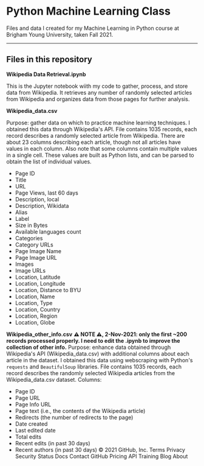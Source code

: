 # Python Machine Learning Class

Files and data I created for my Machine Learning in Python course at Brigham Young University, taken Fall 2021.


---


## Files in this repository
**Wikipedia Data Retrieval.ipynb**

This is the Jupyter notebook wiith my code to gather, process, and store data from Wikipedia. It retrieves any number of randomly selected articles from Wikipedia and organizes data from those pages for further analysis.

**Wikipedia_data.csv**

Purpose: gather data on which to practice machine learning techniques.
I obtained this data through Wikipedia's API.
File contains 1035 records, each record describes a randomly selected article from Wikipedia. There are about 23 columns describing each article, though not all articles have values in each column. Also note that some columns contain multiple values in a single cell. These values are built as Python lists, and can be parsed to obtain the list of individual values.
* Page ID
* Title 
* URL 
* Page Views, last 60 days
* Description, local
* Description, Wikidata
* Alias
* Label 
* Size in Bytes
* Available languages count
* Categories
* Category URLs
* Page Image Name
* Page Image URL 
* Images
* Image URLs
* Location, Latitude
* Location, Longitude
* Location, Distance to BYU
* Location, Name
* Location, Type
* Location, Country
* Location, Region
* Location, Globe 

**Wikipedia_other_info.csv**
**⚠ NOTE ⚠, 2-Nov-2021: only the first ~200 records processed properly. I need to edit the .ipynb to improve the collection of other info.**
Purpose: enhance data obtained through Wikipedia's API (Wikipedia_data.csv) with additional columns about each article in the dataset. 
I obtained this data using webscraping with Python's `requests` and `BeautifulSoup` libraries.
File contains 1035 records, each record describes the randomly selected Wikipedia articles from the Wikipedia_data.csv dataset.
Columns:
* Page ID
* Page URL
* Page Info URL
* Page text (i.e., the contents of the Wikipedia article)
* Redirects (the number of redirects to the page)
* Date created
* Last edited date
* Total edits
* Recent edits (in past 30 days)
* Recent authors (in past 30 days)
© 2021 GitHub, Inc.
Terms
Privacy
Security
Status
Docs
Contact GitHub
Pricing
API
Training
Blog
About

